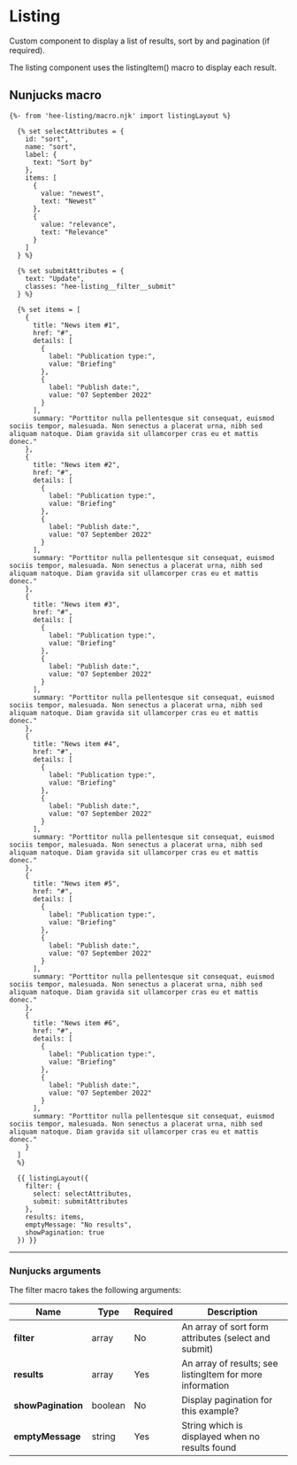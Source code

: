# Listing
Custom component to display a list of results, sort by and pagination (if required).

The listing component uses the listingItem() macro to display each result.

## Nunjucks macro

```
{%- from 'hee-listing/macro.njk' import listingLayout %}

  {% set selectAttributes = {
    id: "sort",
    name: "sort",
    label: {
      text: "Sort by"
    },
    items: [
      {
        value: "newest",
        text: "Newest"
      },
      {
        value: "relevance",
        text: "Relevance"
      }
    ]
  } %}

  {% set submitAttributes = {
    text: "Update",
    classes: "hee-listing__filter__submit"
  } %}

  {% set items = [
    {
      title: "News item #1",
      href: "#",
      details: [
        {
          label: "Publication type:",
          value: "Briefing"
        },
        {
          label: "Publish date:",
          value: "07 September 2022"
        }
      ],
      summary: "Porttitor nulla pellentesque sit consequat, euismod sociis tempor, malesuada. Non senectus a placerat urna, nibh sed aliquam natoque. Diam gravida sit ullamcorper cras eu et mattis donec."
    },
    {
      title: "News item #2",
      href: "#",
      details: [
        {
          label: "Publication type:",
          value: "Briefing"
        },
        {
          label: "Publish date:",
          value: "07 September 2022"
        }
      ],
      summary: "Porttitor nulla pellentesque sit consequat, euismod sociis tempor, malesuada. Non senectus a placerat urna, nibh sed aliquam natoque. Diam gravida sit ullamcorper cras eu et mattis donec."
    },
    {
      title: "News item #3",
      href: "#",
      details: [
        {
          label: "Publication type:",
          value: "Briefing"
        },
        {
          label: "Publish date:",
          value: "07 September 2022"
        }
      ],
      summary: "Porttitor nulla pellentesque sit consequat, euismod sociis tempor, malesuada. Non senectus a placerat urna, nibh sed aliquam natoque. Diam gravida sit ullamcorper cras eu et mattis donec."
    },
    {
      title: "News item #4",
      href: "#",
      details: [
        {
          label: "Publication type:",
          value: "Briefing"
        },
        {
          label: "Publish date:",
          value: "07 September 2022"
        }
      ],
      summary: "Porttitor nulla pellentesque sit consequat, euismod sociis tempor, malesuada. Non senectus a placerat urna, nibh sed aliquam natoque. Diam gravida sit ullamcorper cras eu et mattis donec."
    },
    {
      title: "News item #5",
      href: "#",
      details: [
        {
          label: "Publication type:",
          value: "Briefing"
        },
        {
          label: "Publish date:",
          value: "07 September 2022"
        }
      ],
      summary: "Porttitor nulla pellentesque sit consequat, euismod sociis tempor, malesuada. Non senectus a placerat urna, nibh sed aliquam natoque. Diam gravida sit ullamcorper cras eu et mattis donec."
    },
    {
      title: "News item #6",
      href: "#",
      details: [
        {
          label: "Publication type:",
          value: "Briefing"
        },
        {
          label: "Publish date:",
          value: "07 September 2022"
        }
      ],
      summary: "Porttitor nulla pellentesque sit consequat, euismod sociis tempor, malesuada. Non senectus a placerat urna, nibh sed aliquam natoque. Diam gravida sit ullamcorper cras eu et mattis donec."
    }
  ]
  %}

  {{ listingLayout({
    filter: {
      select: selectAttributes,
      submit: submitAttributes
    },
    results: items,
    emptyMessage: "No results",
    showPagination: true
  }) }}
```

---

### Nunjucks arguments

The filter macro takes the following arguments:

| Name               | Type    | Required | Description                                               |
|--------------------|---------|----------|-----------------------------------------------------------|
| **filter**         | array   | No       | An array of sort form attributes (select and submit)      
| **results**        | array   | Yes      | An array of results; see listingItem for more information |
| **showPagination** | boolean | No       | Display pagination for this example?                      |
| **emptyMessage**   | string  | Yes      | String which is displayed when no results found           |
